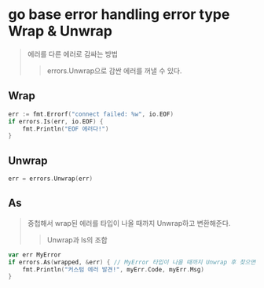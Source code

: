 # go base error handling error type Wrap & Unwrap

> 에러를 다른 에러로 감싸는 방법
>
> > errors.Unwrap으로 감싼 에러를 꺼낼 수 있다.

## Wrap

```go
err := fmt.Errorf("connect failed: %w", io.EOF)
if errors.Is(err, io.EOF) {
    fmt.Println("EOF 에러다!")
}
```

## Unwrap

```go
err = errors.Unwrap(err)
```

## As

> 중첩해서 wrap된 에러를 타입이 나올 때까지 Unwrap하고 변환해준다.
>
> > Unwrap과 Is의 조합

```go
var err MyError
if errors.As(wrapped, &err) { // MyError 타입이 나올 때까지 Unwrap 후 찾으면 변환
	fmt.Println("커스텀 에러 발견!", myErr.Code, myErr.Msg)
}
```
